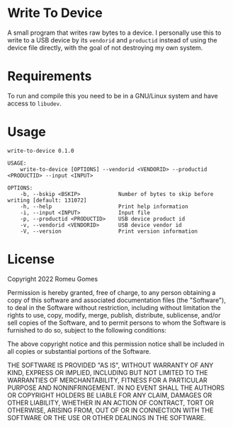 # Write To Device

A small program that writes raw bytes to a device. I personally use this to write to a USB
device by its `vendorid` and `productid` instead of using the device file directly, with
the goal of not destroying my own system.

# Requirements

To run and compile this you need to be in a GNU/Linux system and have access to `libudev`.

# Usage

```
write-to-device 0.1.0

USAGE:
    write-to-device [OPTIONS] --vendorid <VENDORID> --productid <PRODUCTID> --input <INPUT>

OPTIONS:
    -b, --bskip <BSKIP>            Number of bytes to skip before writing [default: 131072]
    -h, --help                     Print help information
    -i, --input <INPUT>            Input file
    -p, --productid <PRODUCTID>    USB device product id
    -v, --vendorid <VENDORID>      USB device vendor id
    -V, --version                  Print version information
```

# License

Copyright 2022 Romeu Gomes

Permission is hereby granted, free of charge, to any person obtaining a copy of this
software and associated documentation files (the "Software"), to deal in the Software
without restriction, including without limitation the rights to use, copy, modify, merge,
publish, distribute, sublicense, and/or sell copies of the Software, and to permit persons
to whom the Software is furnished to do so, subject to the following conditions:

The above copyright notice and this permission notice shall be included in all copies or
substantial portions of the Software.

THE SOFTWARE IS PROVIDED "AS IS", WITHOUT WARRANTY OF ANY KIND, EXPRESS OR IMPLIED,
INCLUDING BUT NOT LIMITED TO THE WARRANTIES OF MERCHANTABILITY, FITNESS FOR A PARTICULAR
PURPOSE AND NONINFRINGEMENT. IN NO EVENT SHALL THE AUTHORS OR COPYRIGHT HOLDERS BE LIABLE
FOR ANY CLAIM, DAMAGES OR OTHER LIABILITY, WHETHER IN AN ACTION OF CONTRACT, TORT OR
OTHERWISE, ARISING FROM, OUT OF OR IN CONNECTION WITH THE SOFTWARE OR THE USE OR OTHER
DEALINGS IN THE SOFTWARE.
